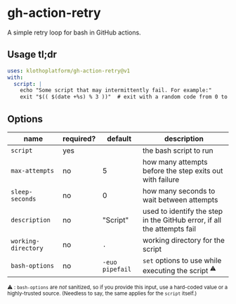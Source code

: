 # gh-action-retry

A simple retry loop for bash in GitHub actions.

## Usage tl;dr

```yaml
uses: klothoplatform/gh-action-retry@v1
with:
  script: |
    echo "Some script that may intermittently fail. For example:"
    exit "$(( $(date +%s) % 3 ))"  # exit with a random code from 0 to 2
```

## Options

| name                | required? | default         | description                                                             |
|---------------------|-----------|-----------------|-------------------------------------------------------------------------|
| `script`            | yes       |                 | the bash script to run                                                  |
| `max-attempts`      | no        | 5               | how many attempts before the step exits out with failure                |
| `sleep-seconds`     | no        | 0               | how many seconds to wait between attempts                               |
| `description`       | no        | "Script"        | used to identify the step in the GitHub error, if all the attempts fail |
| `working-directory` | no        | `.`             | working directory for the script                                        |
| `bash-options`      | no        | `-euo pipefail` | `set` options to use while executing the script <sup>⚠️</sup>            |

<sup>
  <!-- markdown doesn't work within a sup :-( -->
  ⚠️ : <code>bash-options</code> are <em>not</em> sanitized, so if you provide this input, use a hard-coded value or a highly-trusted source.
  (Needless to say, the same applies for the <code>script</code> itself.)
</sup>
